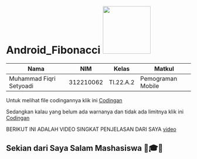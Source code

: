# Android_Fibonacci <img src=https://lh3.googleusercontent.com/LYUDWiiqyTSiwzbPsJnYhfTzA3kUAoYgRy_1mpKTZOuLtpaMTaNdPKm8Xesm5mxA_zUSIGy6RO4PxhUnIDgTgbmroxgVpudnc0XKWW0cByZXppI2WGo width="130px">
|**Nama**|**NIM**|**Kelas**|**Matkul**|
|----|---|-----|------|
|Muhammad Fiqri Setyoadi|312210062|TI.22.A.2|Pemograman Mobile|

Untuk melihat file codingannya klik ini [Codingan](Fibonacci)

Sedangkan kalau yang belum ada warnanya dan tidak ada limitnya klik ini [Codingan](<Android Project>)

BERIKUT INI ADALAH VIDEO SINGKAT PENJELASAN DARI SAYA
[video](Video/Penjelasan.mp4)

## Sekian dari Saya Salam Mashasiswa 🙏🎓😉